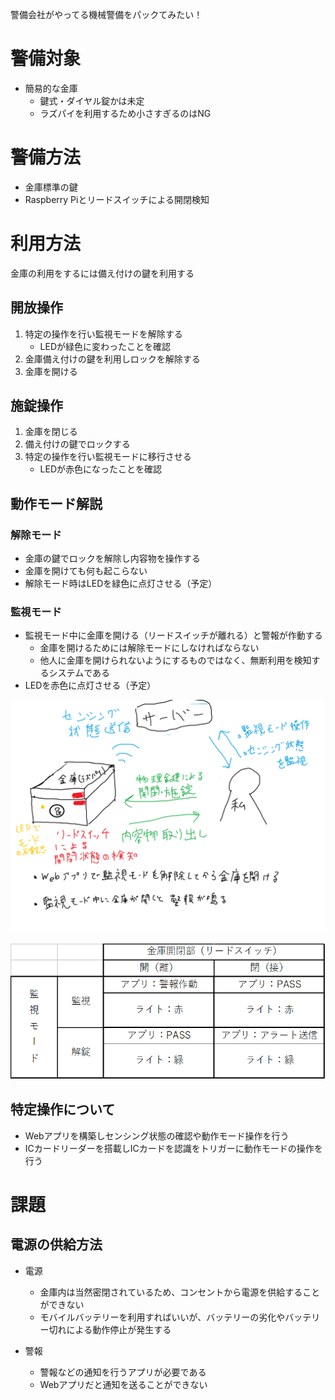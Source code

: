 警備会社がやってる機械警備をパックてみたい！
# 警備対象
* 簡易的な金庫
  * 鍵式・ダイヤル錠かは未定
  * ラズパイを利用するため小さすぎるのはNG

# 警備方法
* 金庫標準の鍵
* Raspberry Piとリードスイッチによる開閉検知

# 利用方法
金庫の利用をするには備え付けの鍵を利用する<br>

## 開放操作
1. 特定の操作を行い監視モードを解除する
    * LEDが緑色に変わったことを確認
2. 金庫備え付けの鍵を利用しロックを解除する
3. 金庫を開ける
## 施錠操作
1. 金庫を閉じる
2. 備え付けの鍵でロックする
3. 特定の操作を行い監視モードに移行させる
   * LEDが赤色になったことを確認

## 動作モード解説
### 解除モード
* 金庫の鍵でロックを解除し内容物を操作する
* 金庫を開けても何も起こらない 
* 解除モード時はLEDを緑色に点灯させる（予定）

### 監視モード
* 監視モード中に金庫を開ける（リードスイッチが離れる）と警報が作動する
  * 金庫を開けるためには解除モードにしなければならない
  * 他人に金庫を開けられないようにするものではなく、無断利用を検知するシステムである
* LEDを赤色に点灯させる（予定）

![Conceptual_Diagram](https://github.com/matsukz/Machine-guarding-of-safes/blob/main/img/Conceptual_Diagram.png?raw=true)

![State_Diagram](https://github.com/matsukz/Machine-guarding-of-safes/blob/main/img/State_Diagram.png?raw=true)


## 特定操作について
* Webアプリを構築しセンシング状態の確認や動作モード操作を行う
* ICカードリーダーを搭載しICカードを認識をトリガーに動作モードの操作を行う

# 課題
## 電源の供給方法
* 電源
  * 金庫内は当然密閉されているため、コンセントから電源を供給することができない
  * モバイルバッテリーを利用すればいいが、バッテリーの劣化やバッテリー切れによる動作停止が発生する
  
* 警報
  * 警報などの通知を行うアプリが必要である
  * Webアプリだと通知を送ることができない 
